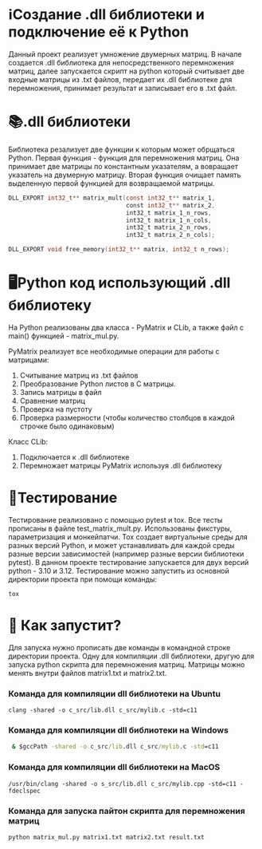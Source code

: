 # ℹ️Создание .dll библиотеки и подключение её к Python
Данный проект реализует умножение двумерных матриц. В начале создается .dll библиотека для непосредственного перемножения матриц, далее запускается скрипт на python который считывает две входные матрицы из .txt файлов, передает их .dll библиотеке для перемножения, принимает результат и записывает его в .txt файл.

# 📚.dll библиотеки
Библиотека резализует две функции к которым может обрщаться Python. Первая функция - функция для перемножения матриц. Она принимает две матрицы по константным указателям, а вовращает указатель на двумерную матрицу. Вторая функция очищает память выделенную первой функцией для возвращаемой матрицы.
```c
DLL_EXPORT int32_t** matrix_mult(const int32_t** matrix_1,
                                 const int32_t** matrix_2,
                                 int32_t matrix_1_n_rows,
                                 int32_t matrix_1_n_cols,
                                 int32_t matrix_2_n_rows,
                                 int32_t matrix_2_n_cols);

DLL_EXPORT void free_memory(int32_t** matrix, int32_t n_rows);
```

# 🖥️Python код использующий .dll библиотеку
На Python реализованы два класса - PyMatrix и CLib, а также файл с main() функцией - matrix_mul.py. 

PyMatrix реализует все необходимые операции для работы с матрицами:
1. Считывание матриц из .txt файлов
2. Преобразование Python листов в С матрицы.
3. Запись матрицы в файл
4. Сравнение матриц
5. Проверка на пустоту
6. Проверка размерности (чтобы количество столбцов в каждой строчке было одинаковым)

Класс CLib:
1. Подключается к .dll библиотеке
2. Перемножает матрицы PyMatrix используя .dll библиотеку

# 📝Тестирование
Тестирование реализовано с помощью pytest и tox. Все тесты прописаны в файле test_matrix_mult.py. Использованы фикстуры, параметризация и монкейпатчи. Tox создает виртуальные среды для разных версий Python, и может устанавливать для каждой среды разные версии зависимостей (например разные версии библиотеки pytest). В данном проекте тестирование запускается для двух версий python - 3.10 и 3.12. Тестирование можно запустить из основной директории проекта при помощи команды:
```shell
tox
```

# 🏃 Как запустит?
Для запуска нужно прописать две команды в командной строке директории проекта. Одну для компиляции .dll библиотеки, другую для запуска python скрипта для перемножения матриц. Матрицы можно менять внутри файлов matrix1.txt и matrix2.txt.
### Команда для компиляции dll библиотеки на Ubuntu

```shell
clang -shared -o c_src/lib.dll c_src/mylib.c -std=c11
```
### Команда для компиляции dll библиотеки на Windows

```cmd
 & $gccPath -shared -o c_src/lib.dll c_src/mylib.c -std=c11
```
### Команда для компиляции dll библиотеки на MacOS

```shell
/usr/bin/clang -shared -o s_src/lib.dll c_src/mylib.cpp -std=c11 -fdeclspec
```
### Команда для запуска пайтон скрипта для перемножения матриц
```shell
python matrix_mul.py matrix1.txt matrix2.txt result.txt
```